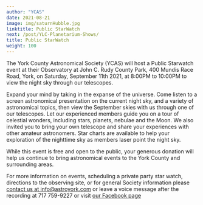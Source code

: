 ```yaml
---
author: "YCAS"
date: 2021-08-21
image: img/saturnHubble.jpg
linktitle: Public StarWatch
next: /post/YLC-Planetarium-Shows/
title: Public StarWatch
weight: 100
---
```

The York County Astronomical Society (YCAS) will host a Public Starwatch event at their Observatory at John C. Rudy County Park, 400 Mundis Race Road, York, on Saturday, September 11th 2021, at 8:00PM to 10:00PM to view the night sky through our telescopes.

Expand your mind by taking in the expanse of the universe. Come listen to a screen astronomical presentation on the current night sky, and a variety of astronomical topics, then view the September skies with us through one of our telescopes. Let our experienced members guide you on a tour of celestial wonders, including stars, planets, nebulae and the Moon. We also invited you to bring your own telescope and share your experiences with other amateur astronomers. Star charts are available to help your exploration of the nighttime sky as members laser point the night sky. 

While this event is free and open to the public, your generous donation will help us continue to bring astronomical events to the York County and surrounding areas.

For more information on events, scheduling a private party star watch, directions to the observing site, or for general Society information please [contact us at info@astroyork.com](info@astroyork.com) or leave a voice message after the recording at 717 759-9227 or visit [our Facebook page](https://www.facebook.com/astroyork)